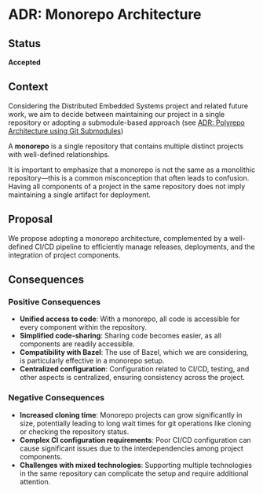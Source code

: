 # ADR: Monorepo Architecture

## Status

**Accepted** 

## Context

Considering the Distributed Embedded Systems project and related future work, we aim to decide between maintaining our project in a single repository or adopting a submodule-based approach (see [ADR:  Polyrepo Architecture using Git Submodules](ADR_Polyrepo_Architecture.md))

A **monorepo** is a single repository that contains multiple distinct projects with well-defined relationships. 

It is important to emphasize that a monorepo is not the same as a monolithic repository—this is a common misconception that often leads to confusion. Having all components of a project in the same repository does not imply maintaining a single artifact for deployment.

## Proposal

We propose adopting a monorepo architecture, complemented by a well-defined CI/CD pipeline to efficiently manage releases, deployments, and the integration of project components.

## Consequences

### Positive Consequences
- **Unified access to code**: With a monorepo, all code is accessible for every component within the repository.  
- **Simplified code-sharing**: Sharing code becomes easier, as all components are readily accessible.  
- **Compatibility with Bazel**: The use of Bazel, which we are considering, is particularly effective in a monorepo setup.  
- **Centralized configuration**: Configuration related to CI/CD, testing, and other aspects is centralized, ensuring consistency across the project.  

### Negative Consequences
- **Increased cloning time**: Monorepo projects can grow significantly in size, potentially leading to long wait times for git operations like cloning or checking the repository status.  
- **Complex CI configuration requirements**: Poor CI/CD configuration can cause significant issues due to the interdependencies among project components.  
- **Challenges with mixed technologies**: Supporting multiple technologies in the same repository can complicate the setup and require additional attention.  
